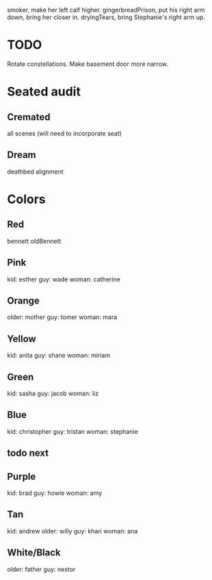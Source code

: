 smoker, make her left calf higher.
gingerbreadPrison, put his right arm down, bring her closer in.
dryingTears, bring Stephanie's right arm up.

# TODO
Rotate constellations.
Make basement door more narrow.

# Seated audit

## Cremated
all scenes
(will need to incorporate seat)

## Dream
deathbed alignment

# Colors

## Red
bennett
oldBennett

## Pink
kid: esther
guy: wade
woman: catherine

## Orange
older: mother
guy: tomer
woman: mara

## Yellow
kid: anita
guy: shane
woman: miriam

## Green
kid: sasha
guy: jacob
woman: liz

## Blue
kid: christopher
guy: tristan
woman: stephanie

## todo next

## Purple
kid: brad
guy: howie
woman: amy

## Tan
kid: andrew
older: willy
guy: khari
woman: ana

## White/Black
older: father
guy: nestor

